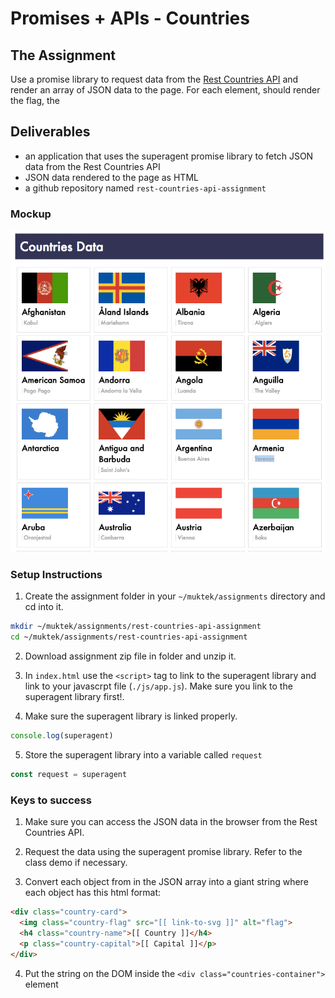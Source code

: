 # Promises + APIs - Countries

## The Assignment

Use a promise library to request data from the [Rest Countries API](https://restcountries.eu/) and render an array of JSON data to the page. For each element, should render the flag, the


## Deliverables
- an application that uses the superagent promise library to fetch JSON data from the Rest Countries API
- JSON data rendered to the page as HTML
- a github repository named `rest-countries-api-assignment`


### Mockup
![demo](./mockups/countries-demo.png)


### Setup Instructions
1. Create the assignment folder in your `~/muktek/assignments` directory and cd into it.
```sh
mkdir ~/muktek/assignments/rest-countries-api-assignment
cd ~/muktek/assignments/rest-countries-api-assignment
```

2. Download assignment zip file in folder and unzip it.

3. In `index.html` use the `<script>` tag to link to the superagent library and link to your javascrpt file (`./js/app.js`). Make sure you link to the superagent library first!.

4. Make sure the superagent library is linked properly.
```js
console.log(superagent)
```

5. Store the superagent library into a variable called `request`
```js
const request = superagent
```

### Keys to success

1. Make sure you can access the JSON data in the browser from the Rest Countries API.

2. Request the data using the superagent promise library. Refer to the class demo if necessary.

3. Convert each object from in the JSON array into a giant string where each object has this html format:
```html
<div class="country-card">
  <img class="country-flag" src="[[ link-to-svg ]]" alt="flag">
  <h4 class="country-name">[[ Country ]]</h4>
  <p class="country-capital">[[ Capital ]]</p>
</div>
```

4. Put the string on the DOM inside the `<div class="countries-container">` element 
